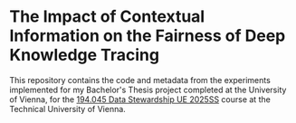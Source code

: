 # The Impact of Contextual Information on the Fairness of Deep Knowledge Tracing
This repository contains the code and metadata from the experiments implemented for my Bachelor's Thesis project completed at the University of Vienna, for the [194.045 Data Stewardship UE 2025SS](https://tiss.tuwien.ac.at/course/courseDetails.xhtml?dswid=9676&dsrid=157&semester=2025S&courseNr=194045) course at the Technical University of Vienna.
